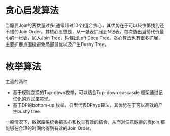 # 贪心启发算法
当需要Join的表数量过多(通常超过10个)适合贪心，其优势在于可以较快第找到还不错的Join Order。其核心思想是，从一张表扩展到N张表，每次选出当前代价最小的一张表，加入Join Tree，构建出Left Deep Tree。贪心算法也有很多扩展，主要扩展点围绕避免局部最优以及产生Bushy Tree。

# 枚举算法
主流的两种
- 基于规则变换的Top-down枚举，可以结合Top-down cascasde 框架通过记忆化的方式来实现。
- 基于DP的bottom-up 枚举，典型代表DPhyp算法，其优势在于可以高效的产生bushy tree

一般情况下，数据库系统会把贪心和枚举有效的结合，从而对任意数量的表join 都能够在合理的时间内得到有效的Join Order。

